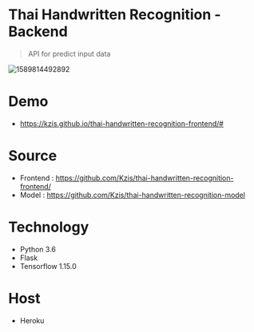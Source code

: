 # Thai Handwritten Recognition - Backend
> API for predict input data 

![1589814492892](https://user-images.githubusercontent.com/25294734/82229109-342eb400-9954-11ea-8b0f-8e15b5ab6d3e.gif)

# Demo
- https://kzis.github.io/thai-handwritten-recognition-frontend/#

# Source
- Frontend : https://github.com/Kzis/thai-handwritten-recognition-frontend/
- Model : https://github.com/Kzis/thai-handwritten-recognition-model

# Technology
- Python 3.6
- Flask
- Tensorflow 1.15.0

# Host
- Heroku



 

